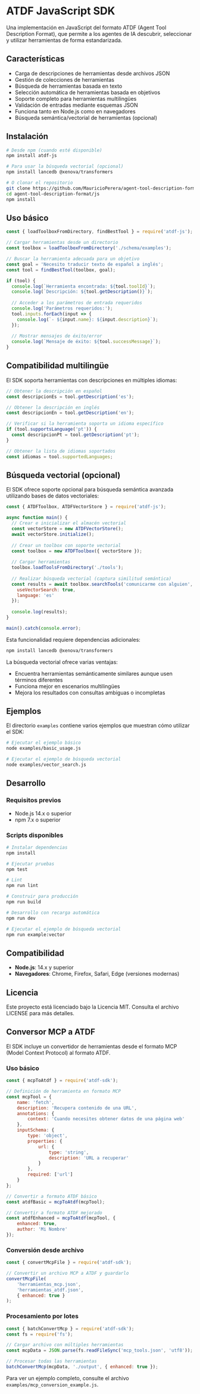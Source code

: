 # ATDF JavaScript SDK

Una implementación en JavaScript del formato ATDF (Agent Tool Description Format), que permite a los agentes de IA descubrir, seleccionar y utilizar herramientas de forma estandarizada.

## Características

- Carga de descripciones de herramientas desde archivos JSON
- Gestión de colecciones de herramientas
- Búsqueda de herramientas basada en texto
- Selección automática de herramientas basada en objetivos
- Soporte completo para herramientas multilingües
- Validación de entradas mediante esquemas JSON
- Funciona tanto en Node.js como en navegadores
- Búsqueda semántica/vectorial de herramientas (opcional)

## Instalación

```bash
# Desde npm (cuando esté disponible)
npm install atdf-js

# Para usar la búsqueda vectorial (opcional)
npm install lancedb @xenova/transformers

# O clonar el repositorio
git clone https://github.com/MauricioPerera/agent-tool-description-format.git
cd agent-tool-description-format/js
npm install
```

## Uso básico

```javascript
const { loadToolboxFromDirectory, findBestTool } = require('atdf-js');

// Cargar herramientas desde un directorio
const toolbox = loadToolboxFromDirectory('./schema/examples');

// Buscar la herramienta adecuada para un objetivo
const goal = 'Necesito traducir texto de español a inglés';
const tool = findBestTool(toolbox, goal);

if (tool) {
  console.log(`Herramienta encontrada: ${tool.toolId}`);
  console.log(`Descripción: ${tool.getDescription()}`);
  
  // Acceder a los parámetros de entrada requeridos
  console.log('Parámetros requeridos:');
  tool.inputs.forEach(input => {
    console.log(`- ${input.name}: ${input.description}`);
  });
  
  // Mostrar mensajes de éxito/error
  console.log(`Mensaje de éxito: ${tool.successMessage}`);
}
```

## Compatibilidad multilingüe

El SDK soporta herramientas con descripciones en múltiples idiomas:

```javascript
// Obtener la descripción en español
const descripcionEs = tool.getDescription('es');

// Obtener la descripción en inglés
const descripcionEn = tool.getDescription('en');

// Verificar si la herramienta soporta un idioma específico
if (tool.supportsLanguage('pt')) {
  const descripcionPt = tool.getDescription('pt');
}

// Obtener la lista de idiomas soportados
const idiomas = tool.supportedLanguages;
```

## Búsqueda vectorial (opcional)

El SDK ofrece soporte opcional para búsqueda semántica avanzada utilizando bases de datos vectoriales:

```javascript
const { ATDFToolbox, ATDFVectorStore } = require('atdf-js');

async function main() {
  // Crear e inicializar el almacén vectorial
  const vectorStore = new ATDFVectorStore();
  await vectorStore.initialize();
  
  // Crear un toolbox con soporte vectorial
  const toolbox = new ATDFToolbox({ vectorStore });
  
  // Cargar herramientas
  toolbox.loadToolsFromDirectory('./tools');
  
  // Realizar búsqueda vectorial (captura similitud semántica)
  const results = await toolbox.searchTools('comunicarme con alguien', { 
    useVectorSearch: true,
    language: 'es'
  });
  
  console.log(results);
}

main().catch(console.error);
```

Esta funcionalidad requiere dependencias adicionales:
```bash
npm install lancedb @xenova/transformers
```

La búsqueda vectorial ofrece varias ventajas:
- Encuentra herramientas semánticamente similares aunque usen términos diferentes
- Funciona mejor en escenarios multilingües
- Mejora los resultados con consultas ambiguas o incompletas

## Ejemplos

El directorio `examples` contiene varios ejemplos que muestran cómo utilizar el SDK:

```bash
# Ejecutar el ejemplo básico
node examples/basic_usage.js

# Ejecutar el ejemplo de búsqueda vectorial
node examples/vector_search.js
```

## Desarrollo

### Requisitos previos

- Node.js 14.x o superior
- npm 7.x o superior

### Scripts disponibles

```bash
# Instalar dependencias
npm install

# Ejecutar pruebas
npm test

# Lint
npm run lint

# Construir para producción
npm run build

# Desarrollo con recarga automática
npm run dev

# Ejecutar el ejemplo de búsqueda vectorial
npm run example:vector
```

## Compatibilidad

- **Node.js**: 14.x y superior
- **Navegadores**: Chrome, Firefox, Safari, Edge (versiones modernas)

## Licencia

Este proyecto está licenciado bajo la Licencia MIT. Consulta el archivo LICENSE para más detalles.

## Conversor MCP a ATDF

El SDK incluye un convertidor de herramientas desde el formato MCP (Model Context Protocol) al formato ATDF.

### Uso básico

```javascript
const { mcpToAtdf } = require('atdf-sdk');

// Definición de herramienta en formato MCP
const mcpTool = {
    name: 'fetch',
    description: 'Recupera contenido de una URL',
    annotations: {
        context: 'Cuando necesites obtener datos de una página web'
    },
    inputSchema: {
        type: 'object',
        properties: {
            url: {
                type: 'string',
                description: 'URL a recuperar'
            }
        },
        required: ['url']
    }
};

// Convertir a formato ATDF básico
const atdfBasic = mcpToAtdf(mcpTool);

// Convertir a formato ATDF mejorado
const atdfEnhanced = mcpToAtdf(mcpTool, { 
    enhanced: true, 
    author: 'Mi Nombre' 
});
```

### Conversión desde archivo

```javascript
const { convertMcpFile } = require('atdf-sdk');

// Convertir un archivo MCP a ATDF y guardarlo
convertMcpFile(
    'herramientas_mcp.json',
    'herramientas_atdf.json',
    { enhanced: true }
);
```

### Procesamiento por lotes

```javascript
const { batchConvertMcp } = require('atdf-sdk');
const fs = require('fs');

// Cargar archivo con múltiples herramientas
const mcpData = JSON.parse(fs.readFileSync('mcp_tools.json', 'utf8'));

// Procesar todas las herramientas
batchConvertMcp(mcpData, './output', { enhanced: true });
```

Para ver un ejemplo completo, consulte el archivo `examples/mcp_conversion_example.js`. 